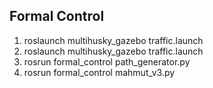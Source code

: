 ## Formal Control

1. roslaunch multihusky_gazebo traffic.launch
2. roslaunch multihusky_gazebo traffic.launch
3. rosrun formal_control path_generator.py
4. rosrun formal_control mahmut_v3.py

